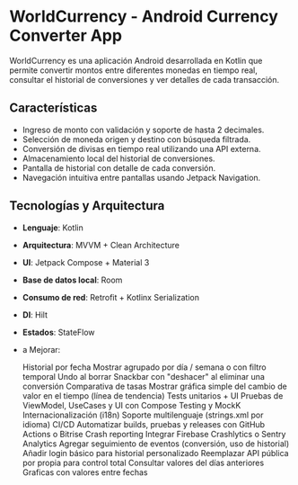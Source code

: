 # WorldCurrency - Android Currency Converter App

WorldCurrency es una aplicación Android desarrollada en Kotlin que permite convertir montos entre diferentes monedas en tiempo real, consultar el historial de conversiones y ver detalles de cada transacción.

## Características

- Ingreso de monto con validación y soporte de hasta 2 decimales.
- Selección de moneda origen y destino con búsqueda filtrada.
- Conversión de divisas en tiempo real utilizando una API externa.
- Almacenamiento local del historial de conversiones.
- Pantalla de historial con detalle de cada conversión.
- Navegación intuitiva entre pantallas usando Jetpack Navigation.


##  Tecnologías y Arquitectura

- **Lenguaje**: Kotlin
- **Arquitectura**: MVVM + Clean Architecture
- **UI**: Jetpack Compose + Material 3
- **Base de datos local**: Room
- **Consumo de red**: Retrofit + Kotlinx Serialization
- **DI**: Hilt
- **Estados**: StateFlow

- a Mejorar:

  Historial por fecha	Mostrar agrupado por día / semana o con filtro temporal
  Undo al borrar	Snackbar con "deshacer" al eliminar una conversión
  Comparativa de tasas	Mostrar gráfica simple del cambio de valor en el tiempo (línea de tendencia)
  Tests unitarios + UI	Pruebas de ViewModel, UseCases y UI con Compose Testing y MockK
  Internacionalización (i18n)	Soporte multilenguaje (strings.xml por idioma)
  CI/CD	Automatizar builds, pruebas y releases con GitHub Actions o Bitrise
  Crash reporting	Integrar Firebase Crashlytics o Sentry
  Analytics	Agregar seguimiento de eventos (conversión, uso de historial)
  Añadir login básico para historial personalizado
  Reemplazar API pública por propia para control total
  Consultar valores del días anteriores
  Graficas con valores entre fechas
